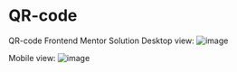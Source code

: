 # QR-code
QR-code Frontend Mentor Solution
Desktop view:
![image](https://github.com/JOY2OP/QR-code/assets/77735525/76f562d3-d7c6-46f0-b8e5-fa508b45277f)

Mobile view:
![image](https://github.com/JOY2OP/QR-code/assets/77735525/96337a5c-1017-403d-ae68-3d530f7f8a46)
